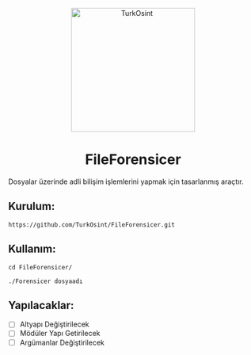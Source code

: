 <p align="center">
  <img src="https://github.com/TurkOsint/About/blob/main/image/TurkOsint50.png?raw=true" alt="TurkOsint" width="250" />
</p>

<h1 align="center">FileForensicer</h1>

Dosyalar üzerinde adli bilişim işlemlerini yapmak için tasarlanmış araçtır.

<h2 align="left">Kurulum:</h2>

```
https://github.com/TurkOsint/FileForensicer.git
```

<h2 align="left">Kullanım:</h2>

```
cd FileForensicer/

./Forensicer dosyaadı 
```

<h2 align="left">Yapılacaklar:</h2>

- [ ] Altyapı Değiştirilecek
- [ ] Mödüler Yapı Getirilecek
- [ ] Argümanlar Değiştirilecek
